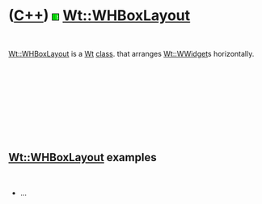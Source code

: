 
 

 

 

 

 

([C++](Cpp.md)) ![Wt](PicWt.png) [Wt::WHBoxLayout](CppWHBoxLayout.md)
=======================================================================

 

[Wt::WHBoxLayout](CppWHBoxLayout.md) is a [Wt](CppWt.md)
[class](CppClass.md). that arranges [Wt::WWidget](CppWWidget.md)s
horizontally.

 

 

 

 

 

[Wt::WHBoxLayout](CppWHBoxLayout.md) examples
----------------------------------------------

 

-   ...

 

 

 

 

 

 

